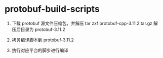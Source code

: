 # protobuf-build-scripts
1. 下载 protobuf 源文件压缩包，并解压
tar zxf protobuf-cpp-3.11.2.tar.gz
解压后目录为 protobuf-3.11.2

2. 拷贝编译脚本到 protobuf-3.11.2
3. 执行对应平台的脚步进行编译

